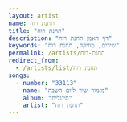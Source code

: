 ```yaml
---
layout: artist
name: תחנת רוח
title: "תחנת רוח"
description: "דף האמן תחנת רוח"
keywords: "שירים, מוזיקה, תחנת רוח"
permalink: /artists/תחנת-רוח
redirect_from:
  - /artists/list/תחנת רוח
songs:
  - number: "33113"
    name: "מזמור שיר ליום השבת"
    album: "סינגלים"
    artist: "תחנת רוח"
---
```

